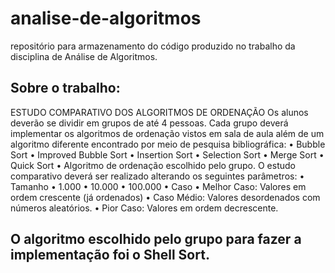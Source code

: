 # analise-de-algoritmos

repositório para armazenamento do código produzido no trabalho da disciplina de Análise de Algoritmos.

## Sobre o trabalho:

ESTUDO COMPARATIVO DOS ALGORITMOS DE ORDENAÇÃO
Os alunos deverão se dividir em grupos de até 4 pessoas. Cada grupo deverá
implementar os algoritmos de ordenação vistos em sala de aula além de um
algoritmo diferente encontrado por meio de pesquisa bibliográfica:
• Bubble Sort
• Improved Bubble Sort
• Insertion Sort
• Selection Sort
• Merge Sort
• Quick Sort
• Algoritmo de ordenação escolhido pelo grupo.
O estudo comparativo deverá ser realizado alterando os seguintes parâmetros:
• Tamanho
• 1.000
• 10.000
• 100.000
• Caso
• Melhor Caso: Valores em ordem crescente (já ordenados)
• Caso Médio: Valores desordenados com números aleatórios.
• Pior Caso: Valores em ordem decrescente.

## O algoritmo escolhido pelo grupo para fazer a implementação foi o Shell Sort.
